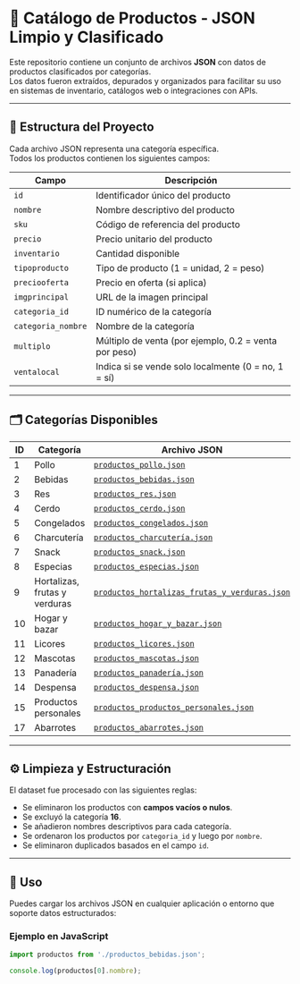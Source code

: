 # 🛒 Catálogo de Productos - JSON Limpio y Clasificado

Este repositorio contiene un conjunto de archivos **JSON** con datos de productos clasificados por categorías.  
Los datos fueron extraídos, depurados y organizados para facilitar su uso en sistemas de inventario, catálogos web o integraciones con APIs.

---

## 📁 Estructura del Proyecto

Cada archivo JSON representa una categoría específica.  
Todos los productos contienen los siguientes campos:

| Campo | Descripción |
|-------|--------------|
| `id` | Identificador único del producto |
| `nombre` | Nombre descriptivo del producto |
| `sku` | Código de referencia del producto |
| `precio` | Precio unitario del producto |
| `inventario` | Cantidad disponible |
| `tipoproducto` | Tipo de producto (1 = unidad, 2 = peso) |
| `preciooferta` | Precio en oferta (si aplica) |
| `imgprincipal` | URL de la imagen principal |
| `categoria_id` | ID numérico de la categoría |
| `categoria_nombre` | Nombre de la categoría |
| `multiplo` | Múltiplo de venta (por ejemplo, 0.2 = venta por peso) |
| `ventalocal` | Indica si se vende solo localmente (0 = no, 1 = sí) |

---

## 🗂️ Categorías Disponibles

| ID | Categoría | Archivo JSON |
|----|------------|--------------|
| 1 | Pollo | [`productos_pollo.json`](./productos_pollo.json) |
| 2 | Bebidas | [`productos_bebidas.json`](./productos_bebidas.json) |
| 3 | Res | [`productos_res.json`](./productos_res.json) |
| 4 | Cerdo | [`productos_cerdo.json`](./productos_cerdo.json) |
| 5 | Congelados | [`productos_congelados.json`](./productos_congelados.json) |
| 6 | Charcutería | [`productos_charcutería.json`](./productos_charcutería.json) |
| 7 | Snack | [`productos_snack.json`](./productos_snack.json) |
| 8 | Especias | [`productos_especias.json`](./productos_especias.json) |
| 9 | Hortalizas, frutas y verduras | [`productos_hortalizas_frutas_y_verduras.json`](./productos_hortalizas_frutas_y_verduras.json) |
| 10 | Hogar y bazar | [`productos_hogar_y_bazar.json`](./productos_hogar_y_bazar.json) |
| 11 | Licores | [`productos_licores.json`](./productos_licores.json) |
| 12 | Mascotas | [`productos_mascotas.json`](./productos_mascotas.json) |
| 13 | Panadería | [`productos_panadería.json`](./productos_panadería.json) |
| 14 | Despensa | [`productos_despensa.json`](./productos_despensa.json) |
| 15 | Productos personales | [`productos_productos_personales.json`](./productos_productos_personales.json) |
| 17 | Abarrotes | [`productos_abarrotes.json`](./productos_abarrotes.json) |

---

## ⚙️ Limpieza y Estructuración

El dataset fue procesado con las siguientes reglas:
- Se eliminaron los productos con **campos vacíos o nulos**.
- Se excluyó la categoría **16**.
- Se añadieron nombres descriptivos para cada categoría.
- Se ordenaron los productos por `categoria_id` y luego por `nombre`.
- Se eliminaron duplicados basados en el campo `id`.

---

## 🧩 Uso

Puedes cargar los archivos JSON en cualquier aplicación o entorno que soporte datos estructurados:

### Ejemplo en JavaScript
```js
import productos from './productos_bebidas.json';

console.log(productos[0].nombre);
